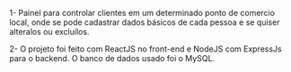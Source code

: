 1- Painel para controlar clientes em um determinado ponto de comercio local, onde se pode cadastrar dados básicos de cada pessoa e se quiser alteralos ou excluílos.

2- O projeto foi feito com ReactJS no front-end e NodeJS com ExpressJs para o backend. O banco de dados usado foi o MySQL.
